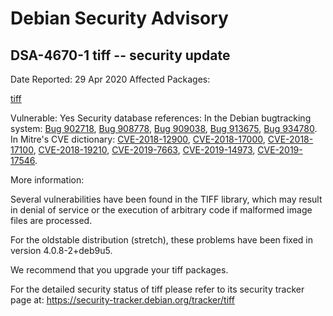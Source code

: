 
Debian Security Advisory
========================


DSA-4670-1 tiff -- security update
----------------------------------



Date Reported:
29 Apr 2020
Affected Packages:

[tiff](https://packages.debian.org/src:tiff)

Vulnerable:
Yes
Security database references:
In the Debian bugtracking system: [Bug 902718](https://bugs.debian.org/cgi-bin/bugreport.cgi?bug=902718), [Bug 908778](https://bugs.debian.org/cgi-bin/bugreport.cgi?bug=908778), [Bug 909038](https://bugs.debian.org/cgi-bin/bugreport.cgi?bug=909038), [Bug 913675](https://bugs.debian.org/cgi-bin/bugreport.cgi?bug=913675), [Bug 934780](https://bugs.debian.org/cgi-bin/bugreport.cgi?bug=934780).  
In Mitre's CVE dictionary: [CVE-2018-12900](https://security-tracker.debian.org/tracker/CVE-2018-12900), [CVE-2018-17000](https://security-tracker.debian.org/tracker/CVE-2018-17000), [CVE-2018-17100](https://security-tracker.debian.org/tracker/CVE-2018-17100), [CVE-2018-19210](https://security-tracker.debian.org/tracker/CVE-2018-19210), [CVE-2019-7663](https://security-tracker.debian.org/tracker/CVE-2019-7663), [CVE-2019-14973](https://security-tracker.debian.org/tracker/CVE-2019-14973), [CVE-2019-17546](https://security-tracker.debian.org/tracker/CVE-2019-17546).  

More information:

Several vulnerabilities have been found in the TIFF library, which may
result in denial of service or the execution of arbitrary code if
malformed image files are processed.


For the oldstable distribution (stretch), these problems have been fixed
in version 4.0.8-2+deb9u5.


We recommend that you upgrade your tiff packages.


For the detailed security status of tiff please refer to
its security tracker page at:
<https://security-tracker.debian.org/tracker/tiff>





